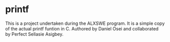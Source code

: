 # printf

This is a project undertaken during the ALXSWE program. It is a simple copy of the actual printf funtion in C.
Authored by Daniel Osei and collaborated by Perfect Sellasie Asigbey.

